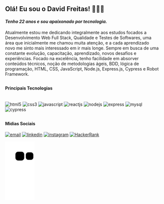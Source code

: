 ## Olá! Eu sou o David Freitas! 👨🏻‍💻
#### *Tenho 22 anos e sou apaixonado por tecnologia.*
Atualmente estou me dedicando integralmente aos estudos focados a Desenvolvimento Web Full Stack, Qualidade e Testes de Softwares, uma área que inicialmente me chamou muita atenção, e a cada aprendizado novo me sinto mais interessado em ir mais longe. Sempre em busca de uma constante evolução, capacitação, aprendizado, novos desafios e experiências. Focado na excelência, tenho facilidade em absorver conteúdos técnicos, noção de metodologias ágeis, BDD, lógica de programação, HTML, CSS, JavaScript, Node.js, Express.js, Cypress e Robot Framework.

<!-- <div>
 <img height="180em" src="https://github-readme-stats.vercel.app/api?username=DavidFreitas0&show_icons=true&theme=merko&count_private=true" />
 <img height="180em" src="https://github-readme-stats.vercel.app/api/top-langs/?username=DavidFreitas0&theme=merko" />
</div> -->

##

#### Principais Tecnologias
<div style="display: inline-block"></br>
  <img aling="center" alt="html5" src="https://img.shields.io/badge/HTML5-E34F26?style=for-the-badge&logo=html5&logoColor=white" />
  <img aling="center" alt="css3" src="https://img.shields.io/badge/CSS3-1572B6?style=for-the-badge&logo=css3&logoColor=white" />
  <img aling="center" alt="javascript" src="https://img.shields.io/badge/JavaScript-F7DF1E?style=for-the-badge&logo=javascript&logoColor=black" />
  <img aling="center" alt="reactjs" src="https://img.shields.io/badge/React-20232A?style=for-the-badge&logo=react&logoColor=61DAFB" />
  <img aling="center" alt="nodejs" src="https://img.shields.io/badge/Node.js-43853D?style=for-the-badge&logo=node.js&logoColor=white" />
  <img aling="center" alt="express" src="https://img.shields.io/badge/Express.js-404D59?style=for-the-badge" />
  <img aling="center" alt="mysql" src="https://img.shields.io/badge/MySQL-00000F?style=for-the-badge&logo=mysql&logoColor=white" />
  <img aling="center" alt="cypress" src="https://img.shields.io/badge/cypress-dashboard-brightgreen.svg" />
</div>

##

#### Midias Sociais
<div style="display: inline-block">
  <a href="https://criarmeulink.com.br/u/1682692360" target="_blank"><img aling="center" alt="email" src="https://img.shields.io/badge/Gmail-D14836?style=for-the-badge&logo=gmail&logoColor=white" target="_blank" /></a>
  <a href="https://www.linkedin.com/in/david-freitas-6275a9257/" target="_blank"><img aling="center" alt="linkedin" src="https://img.shields.io/badge/LinkedIn-0077B5?style=for-the-badge&logo=linkedin&logoColor=white" target="_blank"/></a>
  <a href="https://www.instagram.com/davidfreitas0" target="_blank"><img aling="center" alt="instagram" src="https://img.shields.io/badge/Instagram-E4405F?style=for-the-badge&logo=instagram&logoColor=white" target="_blank" /></a>
  <a href="https://www.hackerrank.com/davidfreitas0" target="_blank"><img aling="center" alt="HackerRank" src="https://img.shields.io/badge/-Hackerrank-2EC866?style=for-the-badge&logo=HackerRank&logoColor=white" target="_blank" /></a>
</div>

![Snake Animation](https://github.com/DavidFreitas0/DavidFreitas0/blob/output/github-contribution-grid-snake.svg)
